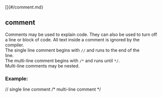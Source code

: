 []{#/comment.md}    
## comment    
Comments may be used to explain code. They can also be used to turn off    
a line or block of code. All text inside a comment is ignored by the    
compiler.    
The single line comment begins with `//` and runs to the end of the    
line.    
The multi-line comment begins with `/*` and runs until `*/`.    
Multi-line comments may be nested.    
### Example:    
// single line comment /\* multi-line comment \*/  